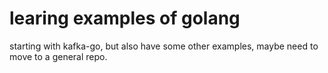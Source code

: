 # learing examples of golang
starting with kafka-go, but also have some other examples, maybe need to move to a general repo.

